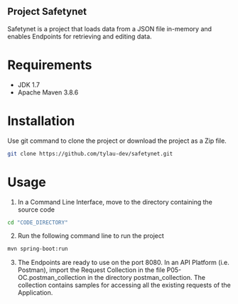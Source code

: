 ## Project Safetynet
Safetynet is a project that loads data from a JSON file in-memory and enables Endpoints for retrieving and editing data.

# Requirements
- JDK 1.7
- Apache Maven 3.8.6

# Installation
Use git command to clone the project or download the project as a Zip file.
```bash
git clone https://github.com/tylau-dev/safetynet.git
```

# Usage
1) In a Command Line Interface, move to the directory containing the source code
```bash
cd "CODE_DIRECTORY"
```

2) Run the following command line to run the project
```bash
mvn spring-boot:run
```

3) The Endpoints are ready to use on the port 8080. 
In an API Platform (i.e. Postman), import the Request Collection in the file P05-OC.postman_collection in the directory postman_collection.
The collection contains samples for accessing all the existing requests of the Application.
